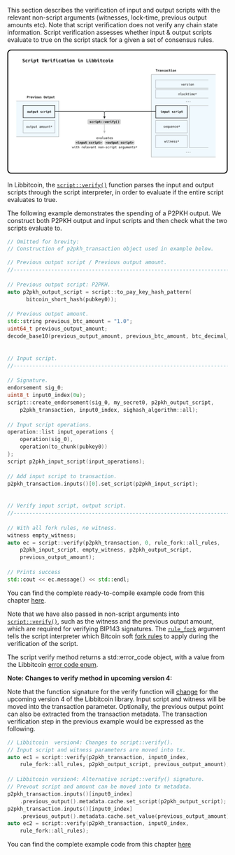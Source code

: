 This section describes the verification of input and output scripts with the relevant non-script arguments (witnesses, lock-time, previous output amounts etc). Note that script verification does not verify any chain state information. Script verification assesses whether input & output scripts evaluate to true on the script stack for a given a set of consensus rules.

![script::verify](files/Script-Verification/script_verification.jpg)

In Libbitcoin, the [`script::verify()`](https://github.com/libbitcoin/libbitcoin/blob/master/include/bitcoin/bitcoin/chain/script.hpp#L212-L218) function parses the input and output scripts through the script interpreter, in order to evaluate if the entire script evaluates to true.

The following example demonstrates the spending of a P2PKH output. We construct both P2PKH output and input scripts and then check what the two scripts evaluate to.

```c++
// Omitted for brevity:
// Construction of p2pkh_transaction object used in example below.
```
```c++
// Previous output script / Previous output amount.
//---------------------------------------------------------------------------

// Previous output script: P2PKH.
auto p2pkh_output_script = script::to_pay_key_hash_pattern(
      bitcoin_short_hash(pubkey0));

// Previous output amount.
std::string previous_btc_amount = "1.0";
uint64_t previous_output_amount;
decode_base10(previous_output_amount, previous_btc_amount, btc_decimal_places);


// Input script.
//---------------------------------------------------------------------------

// Signature.
endorsement sig_0;
uint8_t input0_index(0u);
script::create_endorsement(sig_0, my_secret0, p2pkh_output_script,
    p2pkh_transaction, input0_index, sighash_algorithm::all);

// Input script operations.
operation::list input_operations {
    operation(sig_0),
    operation(to_chunk(pubkey0))
};
script p2pkh_input_script(input_operations);

// Add input script to transaction.
p2pkh_transaction.inputs()[0].set_script(p2pkh_input_script);


// Verify input script, output script.
//---------------------------------------------------------------------------

// With all fork rules, no witness.
witness empty_witness;
auto ec = script::verify(p2pkh_transaction, 0, rule_fork::all_rules,
    p2pkh_input_script, empty_witness, p2pkh_output_script,
    previous_output_amount);

// Prints success
std::cout << ec.message() << std::endl;
```

You can find the complete ready-to-compile example code from this chapter [here](https://github.com/libbitcoin/libbitcoin/wiki/Examples:-Script-Verification).

Note that we have also passed in non-script arguments into [`script::verify()`](https://github.com/libbitcoin/libbitcoin/blob/master/include/bitcoin/bitcoin/chain/script.hpp#L212-L218), such as the witness and the previous output amount, which are required for verifying BIP143 signatures. The [`rule_fork`](https://github.com/libbitcoin/libbitcoin/blob/master/include/bitcoin/bitcoin/machine/rule_fork.hpp#L27-L101) argument tells the script interpreter which Bitcoin soft [fork rules](https://github.com/libbitcoin/libbitcoin/wiki/Fork-Rules) to apply during the verification of the script.

The script verify method returns a std::error_code object, with a value from the Libbitcoin [error code enum](https://github.com/libbitcoin/libbitcoin/blob/master/include/bitcoin/bitcoin/error.hpp#L47-L244).

**Note: Changes to verify method in upcoming version 4:**

Note that the function signature for the verify function will [change](https://github.com/libbitcoin/libbitcoin/blob/master/include/bitcoin/bitcoin/chain/script.hpp#L212-L217) for the upcoming version 4 of the Libbitcoin library. Input script and witness will be moved into the transaction parameter. Optionally, the previous output point can also be extracted from the transaction metadata. The transaction verification step in the previous example would be expressed as the following.

```c++
// Libbitcoin  version4: Changes to script::verify().
// Input script and witness parameters are moved into tx.
auto ec1 = script::verify(p2pkh_transaction, input0_index,
    rule_fork::all_rules, p2pkh_output_script, previous_output_amount);

// Libbitcoin version4: Alternative script::verify() signature.
// Prevout script and amount can be moved into tx metadata.
p2pkh_transaction.inputs()[input0_index]
    .previous_output().metadata.cache.set_script(p2pkh_output_script);
p2pkh_transaction.inputs()[input0_index]
    .previous_output().metadata.cache.set_value(previous_output_amount);
auto ec2 = script::verify(p2pkh_transaction, input0_index,
    rule_fork::all_rules);
```
You can find the complete example code from this chapter [here](https://github.com/libbitcoin/libbitcoin/wiki/Examples:-Script-Verification)
